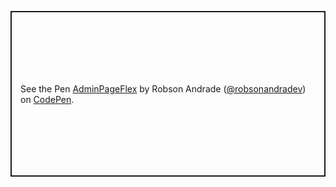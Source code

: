 <p class="codepen" data-height="265" data-theme-id="dark" data-default-tab="html,result" data-user="robsonandradev" data-slug-hash="dyXBGVm" style="height: 265px; box-sizing: border-box; display: flex; align-items: center; justify-content: center; border: 2px solid; margin: 1em 0; padding: 1em;" data-pen-title="AdminPageFlex">
  <span>See the Pen <a href="https://codepen.io/robsonandradev/pen/dyXBGVm">
  AdminPageFlex</a> by Robson Andrade (<a href="https://codepen.io/robsonandradev">@robsonandradev</a>)
  on <a href="https://codepen.io">CodePen</a>.</span>
</p>
<script async src="https://static.codepen.io/assets/embed/ei.js"></script>
